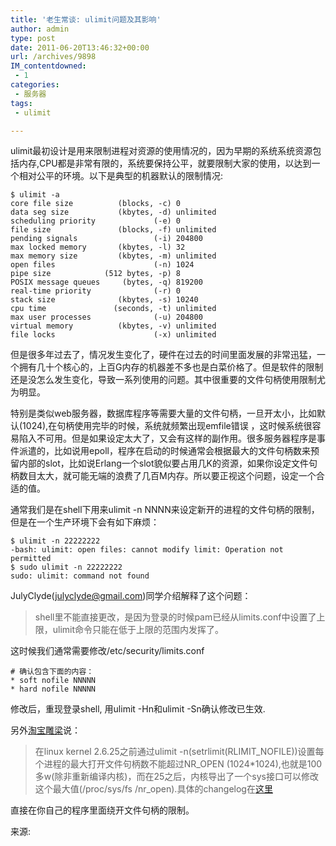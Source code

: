 ```yaml
---
title: '老生常谈: ulimit问题及其影响'
author: admin
type: post
date: 2011-06-20T13:46:32+00:00
url: /archives/9898
IM_contentdowned:
 - 1
categories:
 - 服务器
tags:
 - ulimit

---
```


ulimit最初设计是用来限制进程对资源的使用情况的，因为早期的系统系统资源包括内存,CPU都是非常有限的，系统要保持公平，就要限制大家的使用，以达到一个相对公平的环境。以下是典型的机器默认的限制情况:


>

```
$ ulimit -a
core file size          (blocks, -c) 0
data seg size           (kbytes, -d) unlimited
scheduling priority             (-e) 0
file size               (blocks, -f) unlimited
pending signals                 (-i) 204800
max locked memory       (kbytes, -l) 32
max memory size         (kbytes, -m) unlimited
open files                      (-n) 1024
pipe size            (512 bytes, -p) 8
POSIX message queues     (bytes, -q) 819200
real-time priority              (-r) 0
stack size              (kbytes, -s) 10240
cpu time               (seconds, -t) unlimited
max user processes              (-u) 204800
virtual memory          (kbytes, -v) unlimited
file locks                      (-x) unlimited
```

>
>

但是很多年过去了，情况发生变化了，硬件在过去的时间里面发展的非常迅猛，一个拥有几十个核心的，上百G内存的机器差不多也是白菜价格了。但是软件的限制还是没怎么发生变化，导致一系列使用的问题。其中很重要的文件句柄使用限制尤为明显。

特别是类似web服务器，数据库程序等需要大量的文件句柄，一旦开太小，比如默认(1024),在句柄使用完毕的时候，系统就频繁出现emfile错误
，这时候系统很容易陷入不可用。但是如果设定太大了，又会有这样的副作用。很多服务器程序是事件派遣的，比如说用epoll，程序在启动的时候通常会根据最大的文件句柄数来预留内部的slot，比如说Erlang一个slot貌似要占用几K的资源，如果你设定文件句柄数目太大，就可能无端的浪费了几百M内存。所以要正视这个问题，设定一个合适的值。

通常我们是在shell下用来ulimit -n NNNN来设定新开的进程的文件句柄的限制，但是在一个生产环境下会有如下麻烦：

```
$ ulimit -n 22222222
-bash: ulimit: open files: cannot modify limit: Operation not permitted
$ sudo ulimit -n 22222222
sudo: ulimit: command not found
```

JulyClyde(julyclyde@gmail.com)同学介绍解释了这个问题：

> shell里不能直接更改，是因为登录的时候pam已经从limits.conf中设置了上限，ulimit命令只能在低于上限的范围内发挥了。

这时候我们通常需要修改/etc/security/limits.conf

```
# 确认包含下面的内容：
* soft nofile NNNNN
* hard nofile NNNNN
```

修改后，重现登录shell, 用ulimit -Hn和ulimit -Sn确认修改已生效.

另外[淘宝雕梁][1]说：

> 在linux kernel 2.6.25之前通过ulimit -n(setrlimit(RLIMIT\_NOFILE))设置每个进程的最大打开文件句柄数不能超过NR\_OPEN (1024*1024),也就是100多w(除非重新编译内核)，而在25之后，内核导出了一个sys接口可以修改这个最大值(/proc/sys/fs /nr_open).具体的changelog在[这里][2]

直接在你自己的程序里面绕开文件句柄的限制。

来源:

 [1]: http://weibo.com/tdiaoliang
 [2]: http://git.kernel.org/?p=linux/kernel/git/torvalds/linux-2.6.git;a=commit;h=9cfe015aa424b3c003baba3841a60dd9b5ad319b